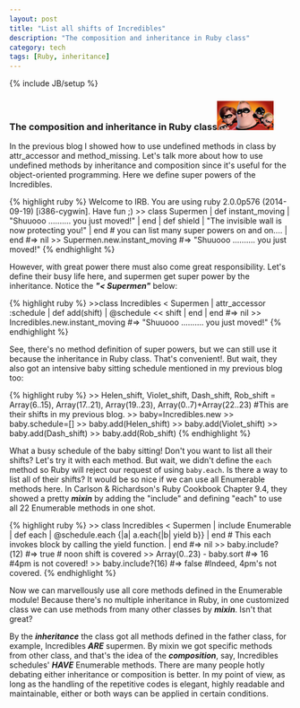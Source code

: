 ```yaml
---
layout: post
title: "List all shifts of Incredibles"
description: "The composition and inheritance in Ruby class"
category: tech
tags: [Ruby, inheritance]
---
```

{% include JB/setup %}
### The composition and inheritance in Ruby class<img src="/assets/imgs/family.jpg"  alt="BabyFacingKariFocused" width="20%"/>

<p>In the previous blog I showed how to use undefined methods in class by attr_accessor and method_missing. Let's talk more about how to use undefined methods by inheritance and composition since it's useful for the object-oriented programming. Here we define super powers of the Incredibles.</p>
{% highlight ruby %}
Welcome to IRB. You are using ruby 2.0.0p576 (2014-09-19) [i386-cygwin]. Have fun ;)
>> class Supermen
|  def instant_moving
|   "Shuuooo .......... you just moved!"
|  end
|  def shield
|   "The invisible wall is now protecting you!"
|  end  # you can list many super powers on and on....
|  end  #=> nil
>> Supermen.new.instant_moving #=> "Shuuooo .......... you just moved!"
{% endhighlight %}
<p>However, with great power there must also come great responsibility. Let's define their busy life here, and supermen get super power by the inheritance. Notice the <em><strong>"< Supermen"</strong></em> below: </p>
{% highlight ruby %}
>>class Incredibles < Supermen
|  attr_accessor :schedule
|  def add(shift)
|    @schedule << shift
|  end
|  end  #=> nil
>> Incredibles.new.instant_moving #=> "Shuuooo .......... you just moved!"
{% endhighlight %}
<p>See, there's no method definition of super powers, but we can still use it because the inheritance in Ruby class. That's convenient!. But wait, they also got an intensive baby sitting schedule mentioned in my previous blog too:</p>
{% highlight ruby %}
>> Helen_shift, Violet_shift, Dash_shift, Rob_shift = Array(6..15), Array(17..21), Array(19..23), Array(0..7)+Array(22..23)  #This are their shifts in my previous blog.
>> baby=Incredibles.new
>> baby.schedule=[]
>> baby.add(Helen_shift)
>> baby.add(Violet_shift)
>> baby.add(Dash_shift)
>> baby.add(Rob_shift)
{% endhighlight %}
<p>What a busy schedule of the baby sitting! Don't you want to list all their shifts? Let's try it with each method.  But wait, we didn't define the <code>each</code> method so Ruby will reject our request of using <code>baby.each</code>.  Is there a way to list all of their shifts?  It would be so nice if we can use all Enumerable methods here.  In Carlson & Richardson's Ruby Cookbook Chapter 9.4, they showed a pretty <em><strong>mixin</strong></em> by adding the "include" and defining "each" to use all 22 Enumerable methods in one shot.</p>
{% highlight ruby %}
>> class Incredibles < Supermen
|  include Enumerable
|  def each
|    @schedule.each {|a| a.each{|b| yield b}}
|  end  # This each invokes block by calling the yield function.
|  end  #=> nil
>> baby.include?(12) #=> true  # noon shift is covered
>> Array(0..23) - baby.sort #=> 16  #4pm is not covered!
>> baby.include?(16) #=> false #Indeed, 4pm's not covered.
{% endhighlight %}
<p>Now we can marvellously use all core methods defined in the Enumerable module! Because there's no multiple inheritance in Ruby, in one customized class we can use methods from many other classes by <em><strong>mixin</strong></em>.  Isn't that great?</p>
<p>By the <em><strong>inheritance</strong></em> the class got all methods defined in the father class, for example, Incredibles <em><strong>ARE</strong></em> supermen. By mixin we got specific methods from other class, and that's the idea of the <em><strong>composition</strong></em>, say, Incredibles schedules' <em><strong>HAVE</strong></em> Enumerable methods. There are many people hotly debating either inheritance or composition is better. In my point of view, as long as the handling of the repetitive codes is elegant, highly readable and maintainable, either or both ways can be applied in certain conditions.</p>
